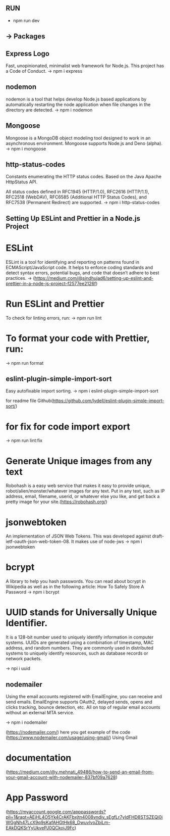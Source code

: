 ## RUN

- npm run dev

## -> Packages

## Express Logo

Fast, unopinionated, minimalist web framework for Node.js.
This project has a Code of Conduct.
-> npm i express

## nodemon

nodemon is a tool that helps develop Node.js based applications by automatically restarting the node application when file changes in the directory are detected.
-> npm i nodemon

## Mongoose

Mongoose is a MongoDB object modeling tool designed to work in an asynchronous environment. Mongoose supports Node.js and Deno (alpha).
-> npm i mongoose

## http-status-codes

Constants enumerating the HTTP status codes. Based on the Java Apache HttpStatus API.

All status codes defined in RFC1945 (HTTP/1.0), RFC2616 (HTTP/1.1), RFC2518 (WebDAV), RFC6585 (Additional HTTP Status Codes), and RFC7538 (Permanent Redirect) are supported.
-> npm i http-status-codes

## Setting Up ESLint and Prettier in a Node.js Project

# ESLint

ESLint is a tool for identifying and reporting on patterns found in ECMAScript/JavaScript code. It helps to enforce coding standards and detect syntax errors, potential bugs, and code that doesn’t adhere to best practices.
-> (https://medium.com/@sindhujad6/setting-up-eslint-and-prettier-in-a-node-js-project-f2577ee2126f)

# Run ESLint and Prettier

To check for linting errors, run:
-> npm run lint

# To format your code with Prettier, run:

-> npm run format

## eslint-plugin-simple-import-sort

Easy autofixable import sorting.
-> npm i eslint-plugin-simple-import-sort

for readme file Github(https://github.com/lydell/eslint-plugin-simple-import-sort/)

# for fix for code import export

-> npm run lint:fix

# Generate Unique images from any text

Robohash is a easy web service that makes it easy to provide unique, robot/alien/monster/whatever images for any text.
Put in any text, such as IP address, email, filename, userid, or whatever else you like, and get back a pretty image for your site.(https://robohash.org/)

# jsonwebtoken

An implementation of JSON Web Tokens.
This was developed against draft-ietf-oauth-json-web-token-08. It makes use of node-jws
-> npm i jsonwebtoken

# bcrypt

A library to help you hash passwords.
You can read about bcrypt in Wikipedia as well as in the following article: How To Safely Store A Password
-> npm i bcrypt

# UUID stands for Universally Unique Identifier.

It is a 128-bit number used to uniquely identify information in computer systems. UUIDs are generated using a combination of timestamp, MAC address, and random numbers. They are commonly used in distributed systems to uniquely identify resources, such as database records or network packets.

-> npi i uuid

## nodemailer

Using the email accounts registered with EmailEngine, you can receive and send emails. EmailEngine supports OAuth2, delayed sends, opens and clicks tracking, bounce detection, etc. All on top of regular email accounts without an external MTA service.

-> npm i nodemailer

(https://nodemailer.com/) here you get example of the code
(https://www.nodemailer.com/usage/using-gmail/) Using Gmail

# documentation

(https://medium.com/@y.mehnati_49486/how-to-send-an-email-from-your-gmail-account-with-nodemailer-837bf09a7628)

# App Password

(https://myaccount.google.com/apppasswords?pli=1&rapt=AEjHL4O5Yk4CrAKFbxjtn4008vndiv_sEgfLr7yIdFHD8STSZEQi0iWGgNh47LcX9q9sKafAHGtHk68_DwuvlvoZbiLm-EAkDQKSrYyUkvePJ0QCkojJ9Fc)

